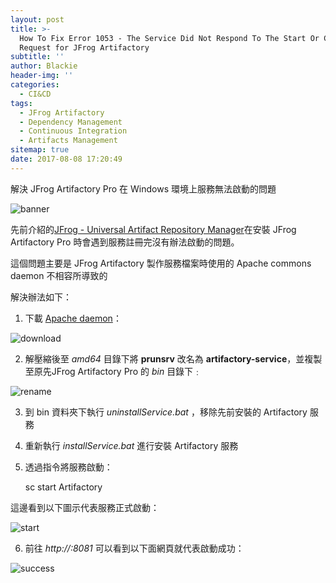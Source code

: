```yaml
---
layout: post
title: >-
  How To Fix Error 1053 - The Service Did Not Respond To The Start Or Control
  Request for JFrog Artifactory
subtitle: ''
author: Blackie
header-img: ''
categories:
  - CI&CD
tags:
  - JFrog Artifactory
  - Dependency Management
  - Continuous Integration
  - Artifacts Management
sitemap: true
date: 2017-08-08 17:20:49
---
```


解決 JFrog Artifactory Pro 在 Windows 環境上服務無法啟動的問題
<!-- More -->

![banner](banner.png)

先前介紹的[JFrog - Universal Artifact Repository Manager](http://blackie1019.github.io/2017/08/07/JFrog-Universal-Artifact-Repository-Manager/)在安裝 JFrog Artifactory Pro 時會遇到服務註冊完沒有辦法啟動的問題。

這個問題主要是 JFrog Artifactory 製作服務檔案時使用的 Apache commons daemon 不相容所導致的

解決辦法如下：

1. 下載 [Apache daemon](http://www.apache.org/dist/commons/daemon/binaries/windows/)：

  ![download](download.png)

2. 解壓縮後至 *amd64* 目錄下將 **prunsrv** 改名為 **artifactory-service**，並複製至原先JFrog Artifactory Pro 的 *bin* 目錄下﹕

  ![rename](rename.png)

3. 到 bin 資料夾下執行 *uninstallService.bat* ，移除先前安裝的 Artifactory 服務

4. 重新執行 *installService.bat* 進行安裝 Artifactory 服務

5. 透過指令將服務啟動：

      sc start Artifactory

  這邊看到以下圖示代表服務正式啟動：

  ![start](start.png)

6. 前往 *http://<ip>:8081* 可以看到以下面網頁就代表啟動成功：

  ![success](success.png)